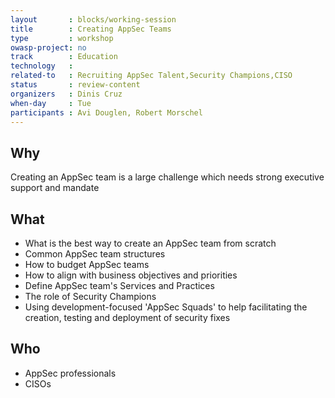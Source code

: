 ```yaml
---
layout       : blocks/working-session
title        : Creating AppSec Teams
type         : workshop
owasp-project: no
track        : Education
technology   :
related-to   : Recruiting AppSec Talent,Security Champions,CISO
status       : review-content
organizers   : Dinis Cruz
when-day     : Tue
participants : Avi Douglen, Robert Morschel
---
```


## Why

Creating an AppSec team is a large challenge which needs strong executive support and mandate

## What

 - What is the best way to create an AppSec team from scratch
 - Common AppSec team structures
 - How to budget AppSec teams
 - How to align with business objectives and priorities
 - Define AppSec team's Services and Practices
 - The role of Security Champions
 - Using development-focused 'AppSec Squads' to help facilitating the creation, testing and deployment of security fixes

## Who

 - AppSec professionals
 - CISOs
